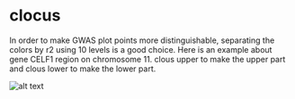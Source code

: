 # clocus
In order to make GWAS plot points more distinguishable, separating the colors by r2 using 10 levels is a good choice. Here is an example about gene CELF1 region on chromosome 11. clous upper to make the upper part and clous lower to make the lower part.

![alt text]()
